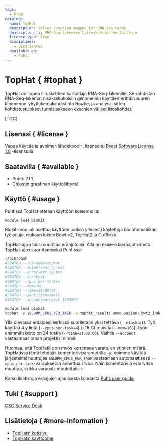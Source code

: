 ```yaml
---
tags:
  - Free
catalog:
  name: TopHat
  description: Splice junction mapper for RNA-Seq reads
  description_fi: RNA-Seq-lukemien liitoskohtien kartoittaja
  license_type: Free
  disciplines:
    - Biosciences
  available_on:
    - Puhti
---
```


# TopHat { #tophat }

TopHat on nopea liitoskohtien kartoittaja RNA-Seq-lukemille. Se kohdistaa RNA-Seq-lukemat nisäkäskokoisiin genomeihin käyttäen erittäin suuren läpimenon lyhytlukemakohdistinta Bowtie, ja analysoi sitten kohdistustulokset tunnistaakseen eksonien väliset liitoskohdat.

[TOC]

## Lisenssi { #license }

Vapaa käyttää ja avoimen lähdekoodin, lisensoitu [Boost Software License 1.0](https://github.com/DaehwanKimLab/tophat/blob/master/LICENSE) -lisenssillä.

## Saatavilla { #available }

-   Puhti: 2.1.1
-   [Chipster](https://chipster.csc.fi) graafinen käyttöliittymä

## Käyttö { #usage }

Puhtissa TopHat otetaan käyttöön komennolla:

```bash
module load biokit
```

Biokit-moduuli asettaa käyttöön joukon yleisesti käytettyjä bioinformatiikan työkaluja, mukaan lukien Bowtie2, TopHat2 ja Cufflinks.

TopHat-ajoja tulisi suorittaa eräajotöinä. Alla on esimerkkieräajotiedosto TopHat-ajon suorittamiseksi Puhtissa:

```bash
!/bin/bash
#SBATCH --job-name=tophat
#SBATCH --output=out_%j.txt
#SBATCH --error=err_%j.txt
#SBATCH --ntasks=1
#SBATCH --cpus-per-task=4
#SBATCH --mem=16G
#SBATCH --time=24:00:00
#SBATCH --partition=small
#SBATCH --account=project_1234567

module load biokit
tophat -p $SLURM_CPUS_PER_TASK -o tophat_results Homo.sapiens_bwt2_index reads1.fq reads2.fq 
```

Yllä olevassa eräajoesimerkissä suoritetaan yksi tehtävä (`--ntasks=1`). Työ käyttää 4 ydintä (`--cpus-per-task=4`) ja 16 Gt muistia (`--mem=16G`). Työn enimmäiskesto on 24 tuntia (`--time=24:00:00`). Vaihda `--account` vastaamaan oman projektisi nimeä.

Huomaa, että TopHatille on myös kerrottava varattujen ytimien määrä. TopHatissa tämä tehdään komentoriviparametrilla `-p`. Voimme käyttää järjestelmämuuttujaa `$SLURM_CPUS_PER_TASK` vastaamaan automaattisesti `--cpus-per-task`-varauksessa annettua arvoa. Näin komentoriviä ei tarvitse muuttaa, vaikka varausta muutettaisiin.

Katso lisätietoja eräajojen ajamisesta kohdasta [Puhti user guide](../computing/running/getting-started.md).

## Tuki { #support }

[CSC Service Desk](../support/contact.md)

## Lisätietoja { #more-information }

* [TopHatin kotisivu](http://ccb.jhu.edu/software/tophat/index.shtml)
* [TopHatin käyttöohje](http://ccb.jhu.edu/software/tophat/manual.shtml)